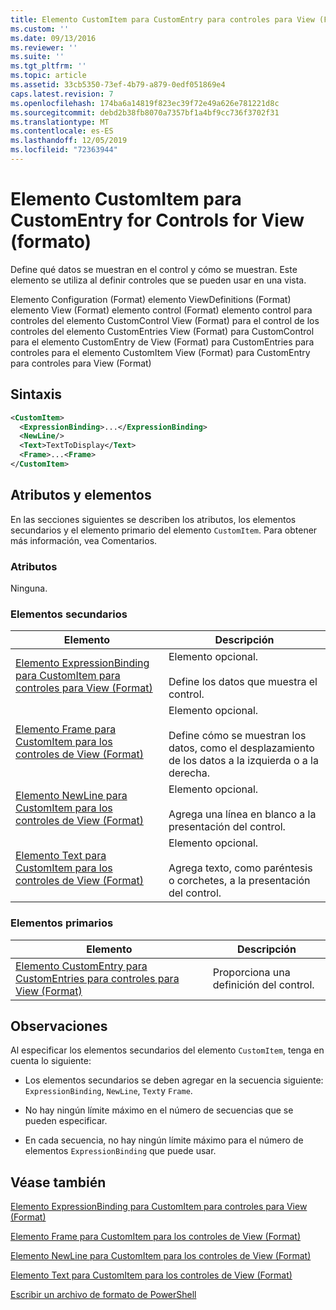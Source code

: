 ```yaml
---
title: Elemento CustomItem para CustomEntry para controles para View (Format) | Microsoft Docs
ms.custom: ''
ms.date: 09/13/2016
ms.reviewer: ''
ms.suite: ''
ms.tgt_pltfrm: ''
ms.topic: article
ms.assetid: 33cb5350-73ef-4b79-a879-0edf051869e4
caps.latest.revision: 7
ms.openlocfilehash: 174ba6a14819f823ec39f72e49a626e781221d8c
ms.sourcegitcommit: debd2b38fb8070a7357bf1a4bf9cc736f3702f31
ms.translationtype: MT
ms.contentlocale: es-ES
ms.lasthandoff: 12/05/2019
ms.locfileid: "72363944"
---
```

# <a name="customitem-element-for-customentry-for-controls-for-view-format"></a>Elemento CustomItem para CustomEntry for Controls for View (formato)

Define qué datos se muestran en el control y cómo se muestran. Este elemento se utiliza al definir controles que se pueden usar en una vista.

Elemento Configuration (Format) elemento ViewDefinitions (Format) elemento View (Format) elemento control (Format) elemento control para controles del elemento CustomControl View (Format) para el control de los controles del elemento CustomEntries View (Format) para CustomControl para el elemento CustomEntry de View (Format) para CustomEntries para controles para el elemento CustomItem View (Format) para CustomEntry para controles para View (Format)

## <a name="syntax"></a>Sintaxis

```xml
<CustomItem>
  <ExpressionBinding>...</ExpressionBinding>
  <NewLine/>
  <Text>TextToDisplay</Text>
  <Frame>...<Frame>
</CustomItem>
```

## <a name="attributes-and-elements"></a>Atributos y elementos

En las secciones siguientes se describen los atributos, los elementos secundarios y el elemento primario del elemento `CustomItem`. Para obtener más información, vea Comentarios.

### <a name="attributes"></a>Atributos

Ninguna.

### <a name="child-elements"></a>Elementos secundarios

|Elemento|Descripción|
|-------------|-----------------|
|[Elemento ExpressionBinding para CustomItem para controles para View (Format)](./expressionbinding-element-for-customitem-for-controls-for-view-format.md)|Elemento opcional.<br /><br /> Define los datos que muestra el control.|
|[Elemento Frame para CustomItem para los controles de View (Format)](./frame-element-for-customitem-for-controls-for-view-format.md)|Elemento opcional.<br /><br /> Define cómo se muestran los datos, como el desplazamiento de los datos a la izquierda o a la derecha.|
|[Elemento NewLine para CustomItem para los controles de View (Format)](./newline-element-for-customitem-for-controls-for-view-format.md)|Elemento opcional.<br /><br /> Agrega una línea en blanco a la presentación del control.|
|[Elemento Text para CustomItem para los controles de View (Format)](./text-element-for-customitem-for-controls-for-view-format.md)|Elemento opcional.<br /><br /> Agrega texto, como paréntesis o corchetes, a la presentación del control.|

### <a name="parent-elements"></a>Elementos primarios

|Elemento|Descripción|
|-------------|-----------------|
|[Elemento CustomEntry para CustomEntries para controles para View (Format)](./customentry-element-for-customentries-for-controls-for-view-format.md)|Proporciona una definición del control.|

## <a name="remarks"></a>Observaciones

Al especificar los elementos secundarios del elemento `CustomItem`, tenga en cuenta lo siguiente:

- Los elementos secundarios se deben agregar en la secuencia siguiente: `ExpressionBinding`, `NewLine`, `Text`y `Frame`.

- No hay ningún límite máximo en el número de secuencias que se pueden especificar.

- En cada secuencia, no hay ningún límite máximo para el número de elementos `ExpressionBinding` que puede usar.

## <a name="see-also"></a>Véase también

[Elemento ExpressionBinding para CustomItem para controles para View (Format)](./expressionbinding-element-for-customitem-for-controls-for-view-format.md)

[Elemento Frame para CustomItem para los controles de View (Format)](./frame-element-for-customitem-for-controls-for-view-format.md)

[Elemento NewLine para CustomItem para los controles de View (Format)](./newline-element-for-customitem-for-controls-for-view-format.md)

[Elemento Text para CustomItem para los controles de View (Format)](./text-element-for-customitem-for-controls-for-view-format.md)

[Escribir un archivo de formato de PowerShell](./writing-a-powershell-formatting-file.md)
